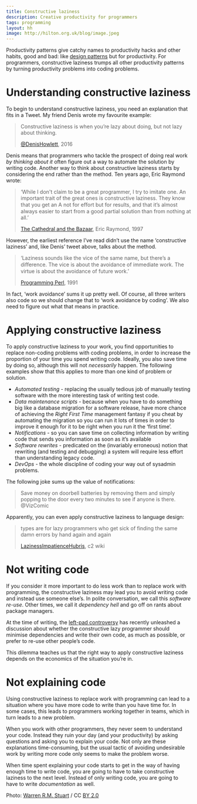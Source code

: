 ```yaml
---
title: Constructive laziness
description: Creative productivity for programmers
tags: programming
layout: hh
image: http://hilton.org.uk/blog/image.jpeg
---
```


Productivity patterns give catchy names to productivity hacks and other habits, good and bad: like [design patterns](https://en.wikipedia.org/wiki/Design_pattern) but for productivity. For programmers, constructive laziness trumps all other productivity patterns by turning productivity problems into coding problems.


# Understanding constructive laziness

To begin to understand constructive laziness, you need an explanation that fits in a Tweet. My friend Denis wrote my favourite example:

> Constructive laziness is when you’re lazy about doing, but not lazy about thinking.
> 
> [@DenisHowlett](https://twitter.com/DenisHowlett), 2016

Denis means that programmers who tackle the prospect of doing real work _by thinking about it_ often figure out a way to automate the solution by writing code. Another way to think about constructive laziness starts by considering the end rather than the method. Ten years ago, Eric Raymond wrote:

> ‘While I don't claim to be a great programmer, I try to imitate one. An important trait of the great ones is constructive laziness. They know that you get an A not for eﬀort but for results, and that it’s almost always easier to start from a good partial solution than from nothing at all.’
> 
> [The Cathedral and the Bazaar](http://www.catb.org/~esr/writings/cathedral-bazaar/), Eric Raymond, 1997

However, the earliest reference I’ve read didn’t use the name ‘constructive laziness’ and, like Denis’ tweet above, talks about the method. 

> ‘Laziness sounds like the vice of the same name, but there’s a diﬀerence. The vice is about the avoidance of immediate work. The virtue is about the avoidance of future work.’ 
> 
> [Programming Perl](https://en.wikipedia.org/wiki/Programming_Perl), 1991

In fact, ‘work avoidance’ sums it up pretty well. Of course, all three writers also code so we should change that to ‘work avoidance by coding’. We also need to figure out what that means in practice.


# Applying constructive laziness

To apply constructive laziness to your work, you find opportunities to replace non-coding problems with coding problems, in order to increase the proportion of your time you spend writing code.
Ideally, you also save time by doing so, although this will not _necessarily_ happen.
The following examples show that this applies to more than one kind of problem or solution.

* *Automated testing* - replacing the usually tedious job of manually testing software with the more interesting task of writing test code.
* *Data maintenance scripts* - because when you have to do something big like a database migration for a software release, have more chance of achieving the _Right First Time_ management fantasy if you cheat by automating the migration so you can run it lots of times in order to improve it enough for it to be right when you run it the ‘first time’.
* *Notifications* - so you can save time on collecting information by writing code that sends you information as soon as it’s available
* *Software rewrites* - predicated on the (invariably erroneous) notion that rewriting (and testing and debugging) a system will require less effort than understanding legacy code.
* *DevOps* - the whole discipline of coding your way out of sysadmin problems.

The following joke sums up the value of notifications:

> Save money on doorbell batteries by removing them and simply popping to the door every two minutes to see if anyone is there.
> @VizComic

Apparently, you can even apply constructive laziness to language design:

> types are for lazy programmers who get sick of finding the same damn errors by hand again and again
> 
> [LazinessImpatienceHubris](http://c2.com/cgi/wiki?LazinessImpatienceHubris), c2 wiki


# Not writing code

If you consider it more important to do less work than to replace work with programming, the constructive laziness may lead you to avoid writing code and instead use someone else’s. In polite conversation, we call this _software re-use_. Other times, we call it _dependency hell_ and go off on rants about package managers.

At the time of writing, the [left-pad controversy](http://blog.christoffer.me/no-we-havent-forgotten-how-to-code-javascript-just-needs-to-become-a-better-language/) has recently unleashed a discussion about whether the constructive lazy programmer should minimise dependencies and write their own code, as much as possible, or prefer to re-use other people’s code.

This dilemma teaches us that the right way to apply constructive laziness depends on the economics of the situation you’re in.


# Not explaining code

Using constructive laziness to replace work with programming can lead to a situation where you have more code to write than you have time for. In some cases, this leads to programmers working together in teams, which in turn leads to a new problem.

When you work with other programmers, they never seem to understand your code. Instead they ruin your day (and your productivity) by asking questions and asking you to explain your code. Not only are these explanations time-consuming, but the usual tactic of avoiding undesirable work by writing more code only seems to make the problem worse.

When time spent explaining your code starts to get in the way of having enough time to write code, you are going to have to take constructive laziness to the next level. Instead of only writing code, you are going to have to write _documentation_ as well.


Photo: [Warren R.M. Stuart](https://www.flickr.com/photos/wza/15999720424) / CC [BY 2.0](https://creativecommons.org/licenses/by/2.0/)
